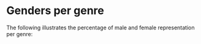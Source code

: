 # Genders per genre

The following illustrates the percentage of male and female representation per genre:

<div
    class="chart"
    data="data/gendersStacked.json"
    chart-type="barChart"
    data-options='{
          "isStacked": "percent",
          "height": 300,
          "legend": {"position": "top", "maxLines": 3}
        }'>
</div>

